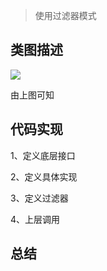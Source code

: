 ﻿> 使用过滤器模式


## 类图描述

![](https://img2018.cnblogs.com/blog/749711/201811/749711-20181111155745078-358952050.png)

由上图可知

## 代码实现

1、定义底层接口

2、定义具体实现

3、定义过滤器

4、上层调用

## 总结